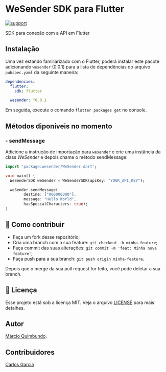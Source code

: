 # WeSender SDK para Flutter

[![support](https://img.shields.io/badge/platform-flutter%7Cdart%20vm-ff69b4.svg?style=flat-square)](https://github.com/Digital-Factory-Angola/wesender-sdk-flutter)

SDK para conexão com a API em Flutter

## Instalação 

Uma vez estando familiarizado com o Flutter, poderá instalar este pacote adicionando `wesender` (0.0.1) para a lista de dependências
do arquivo `pubspec.yaml` da seguinte maneira:

```yaml
dependencies:
  flutter:
    sdk: flutter

  wesender: ^0.0.1
```

Em seguida, execute o comando `flutter packages get` no console.

## Métodos diponiveis no momento
### - sendMessage

Adicione a instrução de importação para `wesender` e crie uma instância da class *WeSender* e depois chame o método sendMessage:

```dart
import 'package:wesender/WeSender.dart';

void main() {
  WeSenderSDK weSender = WeSenderSDK(apiKey: "YOUR_API_KEY");

  weSender.sendMessage(
        destine: ["000000000"],
        message: "Hello World",
        hasSpecialCharacters: true);
}

```


## 🤔 Como contribuir

- Faça um fork desse repositório;
- Cria uma branch com a sua feature: `git checkout -b minha-feature`;
- Faça commit das suas alterações: `git commit -m 'feat: Minha nova feature'`;
- Faça push para a sua branch: `git push origin minha-feature`.

Depois que o merge da sua pull request for feito, você pode deletar a sua branch.

## :memo: Licença

Esse projeto está sob a licença MIT. Veja o arquivo [LICENSE](LICENSE.md) para mais detalhes.

## Autor

[Márcio Quimbundo](https://github.com/marcioquimbundo).

## Contribuidores

[Carlos Garcia](https://github.com/CarlCr)


